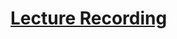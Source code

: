 # [Lecture Recording](https://cnm-edu.zoom.us/rec/share/DJ5QMctDgcfZha55fzroFy0FuSNdSCSLyfiH7QwDBGFcKPYqKQTlFjJMthQXrf08.8dM5pE3G_UYUWUcf?startTime=1635949998000)
